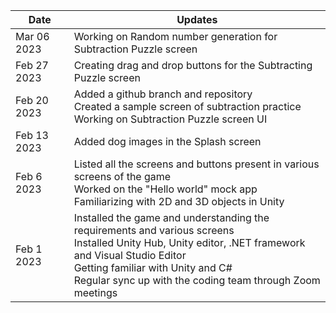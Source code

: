 | Date  | Updates |
| ------------- | ------------- |
| Mar 06 2023 |	Working on Random number generation for Subtraction Puzzle screen |
| Feb 27 2023  | Creating drag and drop buttons for the Subtracting Puzzle screen|
| Feb 20 2023 | Added a github branch and repository <br>	Created a sample screen of subtraction practice <br> Working on Subtraction Puzzle screen UI|
| Feb 13 2023 |	Added dog images in the Splash screen |
| Feb 6 2023 | Listed all the screens and buttons present in various screens of the game <br>	Worked on the "Hello world" mock app <br>	Familiarizing with 2D and 3D objects in Unity |
| Feb 1 2023 | Installed the game and understanding the requirements and various screens <br>	Installed Unity Hub, Unity editor, .NET framework and Visual Studio Editor <br> Getting familiar with Unity and C# <br> Regular sync up with the coding team through Zoom meetings |
